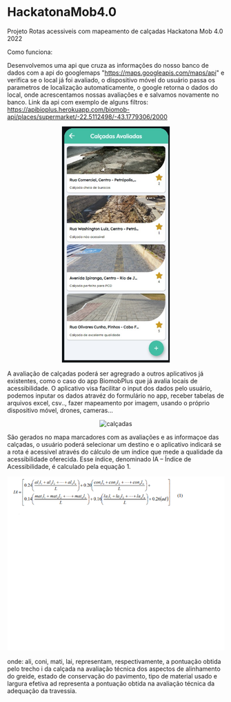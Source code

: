 # HackatonaMob4.0
Projeto Rotas acessiveis com mapeamento de calçadas Hackatona Mob 4.0 2022

Como funciona:

Desenvolvemos uma api que cruza as informações do nosso banco de dados  com a api do googlemaps "https://maps.googleapis.com/maps/api" e verifica se o local já foi avaliado, o dispositivo móvel do usuário passa os parametros de localização automaticamente, o google retorna o dados do local, onde acrescentamos nossas avaliações e e salvamos novamente no banco.
Link da api com exemplo de alguns filtros:
https://apibioplus.herokuapp.com/biomob-api/places/supermarket/-22.5112498/-43.1779306/2000


<p align="center">
  <img width="250px" src="assets/avaliacoes.jpeg" alt="avaliacao"/>
</>


A avaliação de calçadas poderá ser agregrado a outros aplicativos já existentes, como o caso do app BiomobPlus que já avalia locais de acessibilidade.
O aplicativo visa facilitar o input dos dados pelo usuário, podemos inputar os dados atravéz do formulário no app, receber tabelas de arquivos excel, csv.., fazer mapeamento por imagem, usando o próprio dispositivo móvel, drones, cameras...


<p align="center">
  <img width="250px" src="calçadas.jpeg" alt="calçadas"/>
</p>


São gerados no mapa marcadores com as avaliações e as informaçoe das calçadas, o usuário poderá selecionar um destino e o aplicativo indicará se a rota é acessivel 
através do cálculo de um índice que mede a qualidade da acessibilidade oferecida. Esse índice, denominado IA – Índice de Acessibilidade, é calculado pela equação
1.
<p align="center">
  <img  src="equacao.png" alt="equacao"/>
</p>


onde:
ali, coni, mati, lai, representam, respectivamente, a pontuação obtida pelo trecho i da calçada na avaliação técnica dos aspectos de alinhamento do greide, estado de conservação do pavimento, tipo de material usado e largura efetiva ad representa a pontuação obtida na avaliação técnica da adequação da travessia. 
